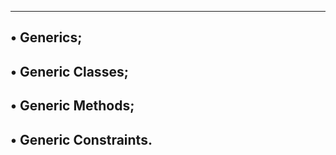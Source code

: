 ----------------------------------------------
• Generics;
----------------------------------------------
• Generic Classes;
-------------------------------------------
• Generic Methods;
--------------------------------------
• Generic Constraints.
---------------------------------------------
